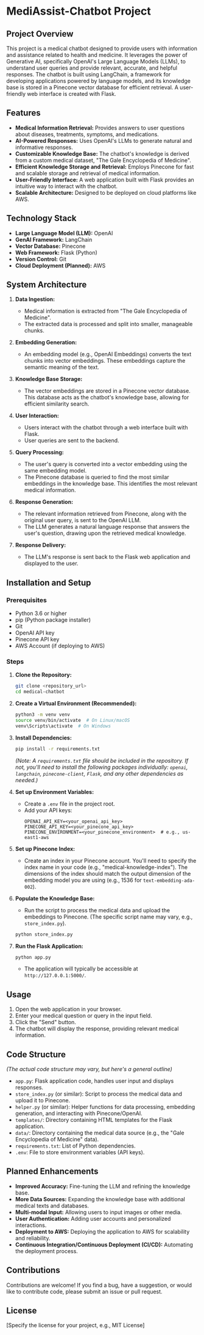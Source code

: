 # MediAssist-Chatbot Project

## Project Overview

This project is a medical chatbot designed to provide users with information and assistance related to health and medicine.  It leverages the power of Generative AI, specifically OpenAI's Large Language Models (LLMs), to understand user queries and provide relevant, accurate, and helpful responses. The chatbot is built using LangChain, a framework for developing applications powered by language models, and its knowledge base is stored in a Pinecone vector database for efficient retrieval.  A user-friendly web interface is created with Flask.

## Features

* **Medical Information Retrieval:** Provides answers to user questions about diseases, treatments, symptoms, and medications.
* **AI-Powered Responses:** Uses OpenAI's LLMs to generate natural and informative responses.
* **Customizable Knowledge Base:** The chatbot's knowledge is derived from a custom medical dataset, "The Gale Encyclopedia of Medicine".
* **Efficient Knowledge Storage and Retrieval:** Employs Pinecone for fast and scalable storage and retrieval of medical information.
* **User-Friendly Interface:** A web application built with Flask provides an intuitive way to interact with the chatbot.
* **Scalable Architecture:** Designed to be deployed on cloud platforms like AWS.

## Technology Stack

* **Large Language Model (LLM):** OpenAI
* **GenAI Framework:** LangChain
* **Vector Database:** Pinecone
* **Web Framework:** Flask (Python)
* **Version Control:** Git
* **Cloud Deployment (Planned):** AWS

## System Architecture

1.  **Data Ingestion:**
    * Medical information is extracted from "The Gale Encyclopedia of Medicine".
    * The extracted data is processed and split into smaller, manageable chunks.

2.  **Embedding Generation:**
    * An embedding model (e.g., OpenAI Embeddings) converts the text chunks into vector embeddings.  These embeddings capture the semantic meaning of the text.

3.  **Knowledge Base Storage:**
    * The vector embeddings are stored in a Pinecone vector database.  This database acts as the chatbot's knowledge base, allowing for efficient similarity search.

4.  **User Interaction:**
    * Users interact with the chatbot through a web interface built with Flask.
    * User queries are sent to the backend.

5.  **Query Processing:**
    * The user's query is converted into a vector embedding using the same embedding model.
    * The Pinecone database is queried to find the most similar embeddings in the knowledge base.  This identifies the most relevant medical information.

6.  **Response Generation:**
    * The relevant information retrieved from Pinecone, along with the original user query, is sent to the OpenAI LLM.
    * The LLM generates a natural language response that answers the user's question, drawing upon the retrieved medical knowledge.

7.  **Response Delivery:**
    * The LLM's response is sent back to the Flask web application and displayed to the user.

## Installation and Setup

### Prerequisites

* Python 3.6 or higher
* pip (Python package installer)
* Git
* OpenAI API key
* Pinecone API key
* AWS Account (if deploying to AWS)

### Steps

1.  **Clone the Repository:**
    ```bash
    git clone <repository_url>
    cd medical-chatbot
    ```

2.  **Create a Virtual Environment (Recommended):**
    ```bash
    python3 -m venv venv
    source venv/bin/activate  # On Linux/macOS
    venv\Scripts\activate  # On Windows
    ```

3.  **Install Dependencies:**
    ```bash
    pip install -r requirements.txt
    ```
    *(Note: A `requirements.txt` file should be included in the repository.  If not, you'll need to install the following packages individually:  `openai`, `langchain`, `pinecone-client`, `Flask`,  and any other dependencies as needed.)*

4.  **Set up Environment Variables:**
    * Create a `.env` file in the project root.
    * Add your API keys:
        ```
        OPENAI_API_KEY=<your_openai_api_key>
        PINECONE_API_KEY=<your_pinecone_api_key>
        PINECONE_ENVIRONMENT=<your_pinecone_environment>  # e.g., us-east1-aws
        ```

5.  **Set up Pinecone Index:**
     * Create an index in your Pinecone account.  You'll need to specify the index name in your code (e.g., "medical-knowledge-index").  The dimensions of the index should match the output dimension of the embedding model you are using (e.g., 1536 for `text-embedding-ada-002`).

6.  **Populate the Knowledge Base:**
    * Run the script to process the medical data and upload the embeddings to Pinecone.  (The specific script name may vary, e.g., `store_index.py`).
    ```bash
    python store_index.py
    ```

7.  **Run the Flask Application:**
    ```bash
    python app.py
    ```
    * The application will typically be accessible at `http://127.0.0.1:5000/`.

## Usage

1.  Open the web application in your browser.
2.  Enter your medical question or query in the input field.
3.  Click the "Send" button.
4.  The chatbot will display the response, providing relevant medical information.

## Code Structure

*(The actual code structure may vary, but here's a general outline)*

* `app.py`:  Flask application code, handles user input and displays responses.
* `store_index.py` (or similar): Script to process the medical data and upload it to Pinecone.
* `helper.py` (or similar):  Helper functions for data processing, embedding generation, and interacting with Pinecone/OpenAI.
* `templates/`:  Directory containing HTML templates for the Flask application.
* `data/`: Directory containing the medical data source (e.g., the "Gale Encyclopedia of Medicine" data).
* `requirements.txt`:  List of Python dependencies.
* `.env`: File to store environment variables (API keys).

## Planned Enhancements

* **Improved Accuracy:** Fine-tuning the LLM and refining the knowledge base.
* **More Data Sources:** Expanding the knowledge base with additional medical texts and databases.
* **Multi-modal Input:** Allowing users to input images or other media.
* **User Authentication:** Adding user accounts and personalized interactions.
* **Deployment to AWS:** Deploying the application to AWS for scalability and reliability.
* **Continuous Integration/Continuous Deployment (CI/CD):** Automating the deployment process.

## Contributions

Contributions are welcome!  If you find a bug, have a suggestion, or would like to contribute code, please submit an issue or pull request.

## License

[Specify the license for your project, e.g., MIT License]
